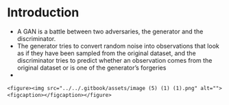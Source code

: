 # Introduction

* A GAN is a battle between two adversaries, the generator and the discriminator.&#x20;
* The generator tries to convert random noise into observations that look as if they have been sampled from the original dataset, and the discriminator tries to predict whether an observation comes from the original dataset or is one of the generator’s forgeries
*

    <figure><img src="../../.gitbook/assets/image (5) (1) (1).png" alt=""><figcaption></figcaption></figure>
